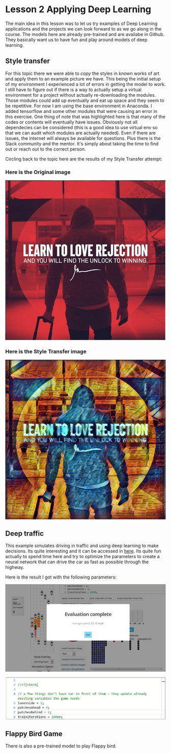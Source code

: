 
# Lesson 2 Applying Deep Learning

The main idea in this lesson was to let us try examples of Deep Learning applications and the projects we can look forward to as we go along in the course. The models here are already pre-trained and are availabe in Github. They basically want us to have fun and play around models of deep learning.

## Style transfer

For this topic there we were able to _copy_ the styles in known works of art and apply them to an example picture we have. This being the initial setup of my environment I experienced a lot of errors in getting the model to work. I still have to figure out if there is a way to actually setup a virtual environment for a project without actually re-downloading the modules. Those modules could add up eventually and eat up space and they seem to be repetitive. For now I am using the base environment in Anaconda. I added tensorflow and some other modules that were causing an error in this exercise. One thing of note that was highlighted here is that many of the codes or contents will eventually have issues. Obviously not all dependecies can be considered (this is a good idea to use virtual env so that we can audit which modules are actually needed). Even if there are issues, the internet will always be available for questions. Plus there is the Slack community and the mentor. It's simply about taking the time to find out or reach out to the correct person.

Circling back to the topic here are the results of my Style Transfer attempt:

### Here is the Original image

![GV-IG.png](pics/GV-IG.png)

### Here is the Style Transfer image

![GV-output_image.jpg](pics/GV-output_image.jpg)

## Deep traffic

This example simulates driving in traffic and using deep learning to make decisions. Its quite interesting and it can be accessed in [here](https://selfdrivingcars.mit.edu/deeptraffic/). Its quite fun actually to spend time here and try to optimize the parameters to create a neural network that can drive the car as fast as possible through the highway.

Here is the result I got with the following parameters:

![deeptraffic.png](pics/deeptraffic.png)

![deeptraffic-params.png](pics/deeptraffic-params.png)

## Flappy Bird Game

There is also a pre-trained model to play Flappy bird.